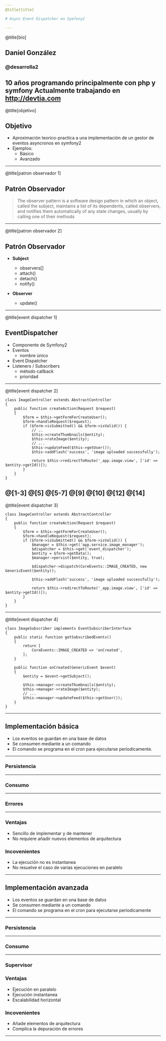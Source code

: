 ```yaml
---
@title[title]

# Async Event Dispatcher en Symfony2

---
```

@title[bio]

## Daniel González

### @desarrolla2

10 años programando principalmente con php y symfony
Actualmente trabajando en http://devtia.com
---
@title[objetivo]

## Objetivo

- Aproximación teorico-practica a una implementación de un gestor de eventos asyncronos en symfony2
- Ejemplos:
    - Básico
    - Avanzado    
---
@title[patron observador 1]

## Patrón Observador

> The observer pattern is a software design pattern in which an object, called the subject, maintains a list of its 
dependents, called observers, and notifies them automatically of any state changes, usually by calling one of their 
methods

---
@title[patron observador 2]

## Patrón Observador

- **Subject**
    - observers[]
    - attach()
    - detach()
    - notify()

- **Observer**
    - update()
---
@title[event dispatcher 1]

## EventDispatcher

- Componente de Symfony2
- Eventos
    - nombre único
- Event Dispatcher
- Listeners / Subscribers
    - método callback
    - prioridad
---
@title[event dispatcher 2]

```<?php
class ImageController extends AbstractController
{
    public function createAction(Request $request)
    {
        $form = $this->getFormForCreateUser();
        $form->handleRequest($request);
        if ($form->isSubmitted() && $form->isValid()) {
            // ..
            $this->createThumbnails($entity);
            $this->rateImage($entity);
            // ...
            $this->updateFeed($this->getUser());
            $this->addFlash('success', 'image uploaded successfully');

            return $this->redirectToRoute('_app.image.view', ['id' => $entity->getId()]);
        }
    }
}
```
@[1-3]
@[5]
@[5-7]
@[9]
@[10]
@[12]
@[14]
---
@title[event dispatcher 3]

```<?php
class ImageController extends AbstractController
{
    public function createAction(Request $request)
    {
        $form = $this->getFormForCreateUser();
        $form->handleRequest($request);
        if ($form->isSubmitted() && $form->isValid()) {
            $manager = $this->get('app.service.image_manager');
            $dispatcher = $this->get('event_dispatcher');
            $entity = $form->getData();
            $manager->persist($entity, true);

            $dispatcher->dispatch(CoreEvents::IMAGE_CREATED, new GenericEvent($entity));

            $this->addFlash('success', 'image uploaded successfully');

            return $this->redirectToRoute('_app.image.view', ['id' => $entity->getId()]);
        }
    }
}

```
---
@title[event dispatcher 4]

```<?php
class ImageSubscriber implements EventSubscriberInterface
{
    public static function getSubscribedEvents()
    {
        return [
            CoreEvents::IMAGE_CREATED => 'onCreated',
        ];
    }

    public function onCreated(GenericEvent $event)
    {
        $entity = $event->getSubject();

        $this->manager->createThumbnails($entity);
        $this->manager->rateImage($entity);
        // ...
        $this->manager->updateFeed($this->getUser());
    }
}
```
---
## Implementación básica

- Los eventos se guardan en una base de datos
- Se consumen mediante a un comando
- El comando se programa en el cron para ejecutarse periodicamente.
---

### Persistencia

---

### Consumo

---

### Errores

---

### Ventajas

- Sencillo de implementar y de mantener
- No requiere añadir nuevos elementos de arquitectura

### Incovenientes

- La ejecución no es instantanea
- No resuelve el caso de varias ejecuciones en paralelo 

---

## Implementación avanzada

- Los eventos se guardan en una base de datos
- Se consumen mediante a un comando
- El comando se programa en el cron para ejecutarse periodicamente

---

### Persistencia

---

### Consumo

---

### Supervisor

### Ventajas

- Ejecución en paralelo
- Ejecución instantanea
- Escalabilidad horizontal

### Incovenientes

- Añade elementos de arquitectura
- Complica la depuración de errores

---